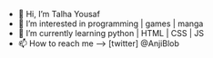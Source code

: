 - 👋 Hi, I’m Talha Yousaf
- 👀 I’m interested in programming | games | manga
- 🌱 I’m currently learning python | HTML | CSS | JS
- 📫 How to reach me -->  [twitter] @AnjiBlob 

<!---
Anjiblob/Anjiblob is a ✨ special ✨ repository because its `README.md` (this file) appears on your GitHub profile.
You can click the Preview link to take a look at your changes.
--->
